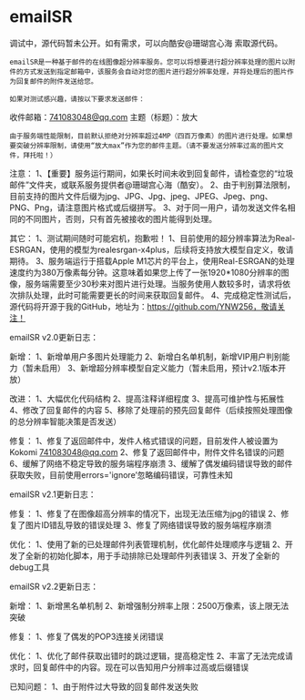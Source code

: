 # emailSR

调试中，源代码暂未公开。如有需求，可以向酷安@珊瑚宫心海 索取源代码。

	emailSR是一种基于邮件的在线图像超分辨率服务。您可以将想要进行超分辨率处理的图片以附件的方式发送到指定邮箱中，该服务会自动对您的图片进行超分辨率处理，并将处理后的图片作为回复邮件的附件发送给您。

	如果对测试感兴趣，请按以下要求发送邮件：
收件邮箱：741083048@qq.com
主题（标题）：放大

	由于服务端性能限制，目前默认拒绝对分辨率超过4MP（四百万像素）的图片进行处理。如果想要突破分辨率限制，请使用“放大max”作为您的邮件主题。（请不要发送分辨率过高的图片文件，拜托啦！）

注意：
1、【重要】服务运行期间，如果长时间未收到回复邮件，请检查您的“垃圾邮件”文件夹，或联系服务提供者@珊瑚宫心海（酷安）。
2、由于判别算法限制，目前支持的图片文件后缀为jpg、JPG、Jpg、jpeg、JPEG、Jpeg、png、PNG、Png，请注意图片格式或后缀拼写。
3、对于同一用户，请勿发送文件名相同的不同图片，否则，只有首先被接收的图片能得到处理。

其它：
1、测试期间随时可能宕机，抱歉啦！
1、目前使用的超分辨率算法为Real-ESRGAN，使用的模型为realesrgan-x4plus，后续将支持放大模型自定义，敬请期待。
3、服务端运行于搭载Apple M1芯片的平台上，使用Real-ESRGAN的处理速度约为380万像素每分钟。这意味着如果您上传了一张1920*1080分辨率的图像，服务端需要至少30秒来对图片进行处理。当服务使用人数较多时，请求将依次排队处理，此时可能需要更长的时间来获取回复邮件。
4、完成稳定性测试后，源代码将开源于我的GitHub，地址为：https://github.com/YNW256，敬请关注！


emailSR v2.0更新日志：

新增：
1、新增单用户多图片处理能力
2、新增白名单机制，新增VIP用户判别能力（暂未启用）
3、新增超分辨率模型自定义能力（暂未启用，预计v2.1版本开放）

改进：
1、大幅优化代码结构
2、提高注释详细程度
3、提高可维护性与拓展性
4、修改了回复邮件的内容
5、移除了处理前的预先回复邮件（后续按照处理图像的总分辨率智能决策是否发送）

修复：
1、修复了返回邮件中，发件人格式错误的问题，目前发件人被设置为Kokomi	<741083048@qq.com>
2、修复了返回邮件中，附件文件名错误的问题
6、缓解了网络不稳定导致的服务端程序崩溃
3、缓解了偶发编码错误导致的邮件获取失败，目前使用errors='ignore’忽略编码错误，可靠性未知


emailSR v2.1更新日志：

修复：
1、修复了在图像超高分辨率的情况下，出现无法压缩为jpg的错误
2、修复了图片ID错乱导致的错误处理
3、修复了网络错误导致的服务端程序崩溃

优化：
1、使用了新的已处理邮件列表管理机制，优化邮件处理顺序与逻辑
2、开发了全新的初始化脚本，用于手动排除已处理邮件列表错误
3、开发了全新的debug工具


emailSR v2.2更新日志：

新增：
1、新增黑名单机制
2、新增强制分辨率上限：2500万像素，该上限无法突破

修复：
1、修复了偶发的POP3连接关闭错误

优化：
1、优化了邮件获取出错时的跳过逻辑，提高稳定性
2、丰富了无法完成请求时，回复邮件中的内容。现在可以告知用户分辨率过高或后缀错误

已知问题：
1、由于附件过大导致的回复邮件发送失败

